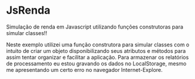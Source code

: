 JsRenda
=======

Simulação de renda em Javascript utilizando funções construtoras para simular classes!!

Neste exemplo utilizei uma função construtora para simular classes com o intuito de criar um objeto disponibilizando seus atributos e métodos para assim tentar organizar e facilitar a aplicação.
Para armazenar os relatórios de processamento eu estou gravando os dados no LocalStorage, mesmo me apresentando um certo erro no navegador Internet-Explore.


